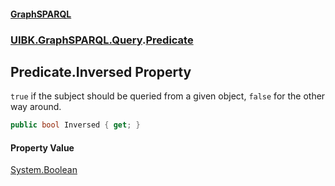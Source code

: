 #### [GraphSPARQL](./index.md 'index')
### [UIBK.GraphSPARQL.Query](./UIBK-GraphSPARQL-Query.md 'UIBK.GraphSPARQL.Query').[Predicate](./UIBK-GraphSPARQL-Query-Predicate.md 'UIBK.GraphSPARQL.Query.Predicate')
## Predicate.Inversed Property
`true` if the subject should be queried from a given object, `false` for the other way around.  
```csharp
public bool Inversed { get; }
```
#### Property Value
[System.Boolean](https://docs.microsoft.com/en-us/dotnet/api/System.Boolean 'System.Boolean')  
